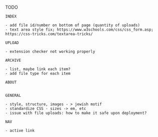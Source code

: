 TODO

    INDEX
    
	- add file id/number on bottom of page (quantity of uploads)
	- text area style fix; https://www.w3schools.com/css/css_form.asp; https://css-tricks.com/textarea-tricks/
    
    UPLOAD
    
    - extension checker not working properly
    
    ARCHIVE
    
    - list, maybe link each item?
	- add file type for each item
    
    ABOUT
    
  
	GENERAL
	
	- style, structure, images - > jewish motif
	- standardize CSS - sizes -> em, etc
	- issue with file uploads: how to make it safe upon deployment?
	
	NAV
	
	- active link

